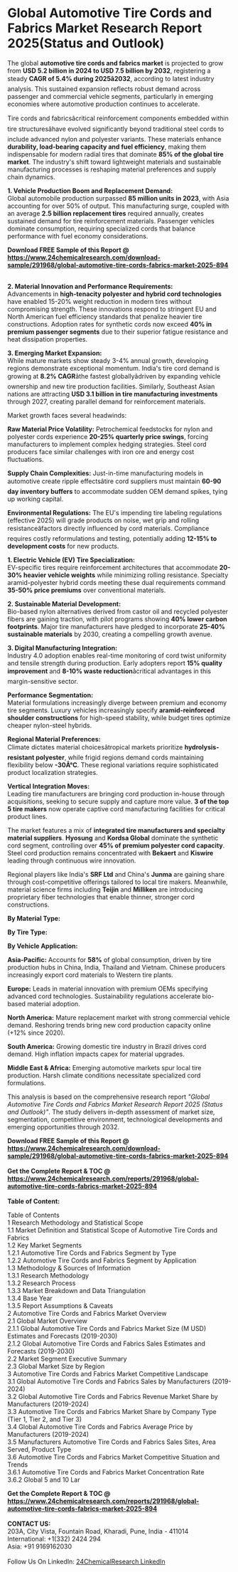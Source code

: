 <h1>Global Automotive Tire Cords and Fabrics Market Research Report 2025(Status and Outlook)</h1><p>The global <strong>automotive tire cords and fabrics market</strong> is projected to grow from <strong>USD 5.2 billion in 2024 to USD 7.5 billion by 2032</strong>, registering a steady <strong>CAGR of 5.4% during 2025â2032</strong>, according to latest industry analysis. This sustained expansion reflects robust demand across passenger and commercial vehicle segments, particularly in emerging economies where automotive production continues to accelerate.</p><p>Tire cords and fabricsâcritical reinforcement components embedded within tire structuresâhave evolved significantly beyond traditional steel cords to include advanced nylon and polyester variants. These materials enhance <strong>durability, load-bearing capacity and fuel efficiency</strong>, making them indispensable for modern radial tires that dominate <strong>85% of the global tire market</strong>. The industry's shift toward lightweight materials and sustainable manufacturing processes is reshaping material preferences and supply chain dynamics.</p><p><strong>1. Vehicle Production Boom and Replacement Demand:</strong><br>
Global automobile production surpassed <strong>85 million units in 2023</strong>, with Asia accounting for over 50% of output. This manufacturing surge, coupled with an average <strong>2.5 billion replacement tires</strong> required annually, creates sustained demand for tire reinforcement materials. Passenger vehicles dominate consumption, requiring specialized cords that balance performance with fuel economy considerations.</p><div><b>Download FREE Sample of this Report @ 
            <a href="https://www.24chemicalresearch.com/download-sample/291968/global-automotive-tire-cords-fabrics-market-2025-894">
            https://www.24chemicalresearch.com/download-sample/291968/global-automotive-tire-cords-fabrics-market-2025-894</a></b></div><br><p><strong>2. Material Innovation and Performance Requirements:</strong><br>
Advancements in <strong>high-tenacity polyester and hybrid cord technologies</strong> have enabled 15-20% weight reduction in modern tires without compromising strength. These innovations respond to stringent EU and North American fuel efficiency standards that penalize heavier tire constructions. Adoption rates for synthetic cords now exceed <strong>40% in premium passenger segments</strong> due to their superior fatigue resistance and heat dissipation properties.</p><p><strong>3. Emerging Market Expansion:</strong><br>
While mature markets show steady 3-4% annual growth, developing regions demonstrate exceptional momentum. India's tire cord demand is growing at <strong>8.2% CAGR</strong>âthe fastest globallyâdriven by expanding vehicle ownership and new tire production facilities. Similarly, Southeast Asian nations are attracting <strong>USD 3.1 billion in tire manufacturing investments</strong> through 2027, creating parallel demand for reinforcement materials.</p><p>Market growth faces several headwinds:</p><p><strong>Raw Material Price Volatility:</strong> Petrochemical feedstocks for nylon and polyester cords experience <strong>20-25% quarterly price swings</strong>, forcing manufacturers to implement complex hedging strategies. Steel cord producers face similar challenges with iron ore and energy cost fluctuations.</p><p><strong>Supply Chain Complexities:</strong> Just-in-time manufacturing models in automotive create ripple effectsâtire cord suppliers must maintain <strong>60-90 day inventory buffers</strong> to accommodate sudden OEM demand spikes, tying up working capital.</p><p><strong>Environmental Regulations:</strong> The EU's impending tire labeling regulations (effective 2025) will grade products on noise, wet grip and rolling resistanceâfactors directly influenced by cord materials. Compliance requires costly reformulations and testing, potentially adding <strong>12-15% to development costs</strong> for new products.</p><p><strong>1. Electric Vehicle (EV) Tire Specialization:</strong><br>
EV-specific tires require reinforcement architectures that accommodate <strong>20-30% heavier vehicle weights</strong> while minimizing rolling resistance. Specialty aramid-polyester hybrid cords meeting these dual requirements command <strong>35-50% price premiums</strong> over conventional materials.</p><p><strong>2. Sustainable Material Development:</strong><br>
Bio-based nylon alternatives derived from castor oil and recycled polyester fibers are gaining traction, with pilot programs showing <strong>40% lower carbon footprints</strong>. Major tire manufacturers have pledged to incorporate <strong>25-40% sustainable materials</strong> by 2030, creating a compelling growth avenue.</p><p><strong>3. Digital Manufacturing Integration:</strong><br>
Industry 4.0 adoption enables real-time monitoring of cord twist uniformity and tensile strength during production. Early adopters report <strong>15% quality improvement</strong> and <strong>8-10% waste reduction</strong>âcritical advantages in this margin-sensitive sector.</p><p><strong>Performance Segmentation:</strong><br>
	Material formulations increasingly diverge between premium and economy tire segments. Luxury vehicles increasingly specify <strong>aramid-reinforced shoulder constructions</strong> for high-speed stability, while budget tires optimize cheaper nylon-steel hybrids.</p><p><strong>Regional Material Preferences:</strong><br>
	Climate dictates material choicesâtropical markets prioritize <strong>hydrolysis-resistant polyester</strong>, while frigid regions demand cords maintaining flexibility below <strong>-30Â°C</strong>. These regional variations require sophisticated product localization strategies.</p><p><strong>Vertical Integration Moves:</strong><br>
	Leading tire manufacturers are bringing cord production in-house through acquisitions, seeking to secure supply and capture more value. <strong>3 of the top 5 tire makers</strong> now operate captive cord manufacturing facilities for critical product lines.</p><p>The market features a mix of <strong>integrated tire manufacturers and specialty material suppliers</strong>. <strong>Hyosung</strong> and <strong>Kordsa Global</strong> dominate the synthetic cord segment, controlling over <strong>45% of premium polyester cord capacity</strong>. Steel cord production remains concentrated with <strong>Bekaert</strong> and <strong>Kiswire</strong> leading through continuous wire innovation.</p><p>Regional players like India's <strong>SRF Ltd</strong> and China's <strong>Junma</strong> are gaining share through cost-competitive offerings tailored to local tire makers. Meanwhile, material science firms including <strong>Teijin</strong> and <strong>Milliken</strong> are introducing proprietary fiber technologies that enable thinner, stronger cord constructions.</p><p><strong>By Material Type:</strong></p><p><strong>By Tire Type:</strong></p><p><strong>By Vehicle Application:</strong></p><p><strong>Asia-Pacific:</strong> Accounts for <strong>58%</strong> of global consumption, driven by tire production hubs in China, India, Thailand and Vietnam. Chinese producers increasingly export cord materials to Western tire plants.</p><p><strong>Europe:</strong> Leads in material innovation with premium OEMs specifying advanced cord technologies. Sustainability regulations accelerate bio-based material adoption.</p><p><strong>North America:</strong> Mature replacement market with strong commercial vehicle demand. Reshoring trends bring new cord production capacity online (+12% since 2020).</p><p><strong>South America:</strong> Growing domestic tire industry in Brazil drives cord demand. High inflation impacts capex for material upgrades.</p><p><strong>Middle East &amp; Africa:</strong> Emerging automotive markets spur local tire production. Harsh climate conditions necessitate specialized cord formulations.</p><p>This analysis is based on the comprehensive research report <em>"Global Automotive Tire Cords and Fabrics Market Research Report 2025 (Status and Outlook)"</em>. The study delivers in-depth assessment of market size, segmentation, competitive environment, technological developments and emerging opportunities through 2032.</p><div><b>Download FREE Sample of this Report @ 
            <a href="https://www.24chemicalresearch.com/download-sample/291968/global-automotive-tire-cords-fabrics-market-2025-894">
            https://www.24chemicalresearch.com/download-sample/291968/global-automotive-tire-cords-fabrics-market-2025-894</a></b></div><br><div><b>Get the Complete Report & TOC @ 
            <a href="https://www.24chemicalresearch.com/reports/291968/global-automotive-tire-cords-fabrics-market-2025-894">
            https://www.24chemicalresearch.com/reports/291968/global-automotive-tire-cords-fabrics-market-2025-894</a></b></div><br>
            <b>Table of Content:</b><p>Table of Contents<br />
1 Research Methodology and Statistical Scope<br />
1.1 Market Definition and Statistical Scope of Automotive Tire Cords and Fabrics<br />
1.2 Key Market Segments<br />
1.2.1 Automotive Tire Cords and Fabrics Segment by Type<br />
1.2.2 Automotive Tire Cords and Fabrics Segment by Application<br />
1.3 Methodology & Sources of Information<br />
1.3.1 Research Methodology<br />
1.3.2 Research Process<br />
1.3.3 Market Breakdown and Data Triangulation<br />
1.3.4 Base Year<br />
1.3.5 Report Assumptions & Caveats<br />
2 Automotive Tire Cords and Fabrics Market Overview<br />
2.1 Global Market Overview<br />
2.1.1 Global Automotive Tire Cords and Fabrics Market Size (M USD) Estimates and Forecasts (2019-2030)<br />
2.1.2 Global Automotive Tire Cords and Fabrics Sales Estimates and Forecasts (2019-2030)<br />
2.2 Market Segment Executive Summary<br />
2.3 Global Market Size by Region<br />
3 Automotive Tire Cords and Fabrics Market Competitive Landscape<br />
3.1 Global Automotive Tire Cords and Fabrics Sales by Manufacturers (2019-2024)<br />
3.2 Global Automotive Tire Cords and Fabrics Revenue Market Share by Manufacturers (2019-2024)<br />
3.3 Automotive Tire Cords and Fabrics Market Share by Company Type (Tier 1, Tier 2, and Tier 3)<br />
3.4 Global Automotive Tire Cords and Fabrics Average Price by Manufacturers (2019-2024)<br />
3.5 Manufacturers Automotive Tire Cords and Fabrics Sales Sites, Area Served, Product Type<br />
3.6 Automotive Tire Cords and Fabrics Market Competitive Situation and Trends<br />
3.6.1 Automotive Tire Cords and Fabrics Market Concentration Rate<br />
3.6.2 Global 5 and 10 Lar</p><div><b>Get the Complete Report & TOC @ 
            <a href="https://www.24chemicalresearch.com/reports/291968/global-automotive-tire-cords-fabrics-market-2025-894">
            https://www.24chemicalresearch.com/reports/291968/global-automotive-tire-cords-fabrics-market-2025-894</a></b></div><br><b>CONTACT US:</b><br>
            203A, City Vista, Fountain Road, Kharadi, Pune, India - 411014<br>
            International: +1(332) 2424 294<br>
            Asia: +91 9169162030 <br><br>
            Follow Us On LinkedIn: <a href="https://www.linkedin.com/company/24chemicalresearch/">24ChemicalResearch LinkedIn</a>